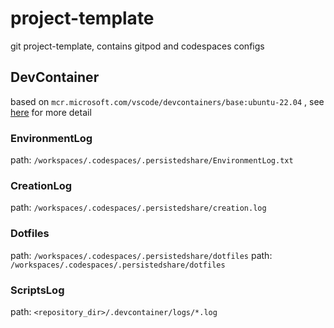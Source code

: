 # project-template
git project-template, contains gitpod and codespaces configs

## DevContainer

based on  `mcr.microsoft.com/vscode/devcontainers/base:ubuntu-22.04` ,  see [here](https://github.com/microsoft/vscode-dev-containers/blob/main/containers/ubuntu/history/dev.md) for more detail

### EnvironmentLog
path: `/workspaces/.codespaces/.persistedshare/EnvironmentLog.txt`

### CreationLog
path: `/workspaces/.codespaces/.persistedshare/creation.log`

### Dotfiles
path: `/workspaces/.codespaces/.persistedshare/dotfiles`
path: `/workspaces/.codespaces/.persistedshare/dotfiles`

### ScriptsLog
path: `<repository_dir>/.devcontainer/logs/*.log`